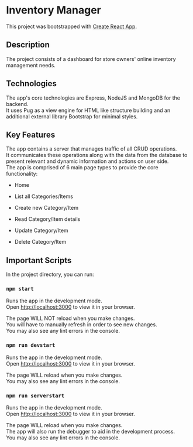 # Inventory Manager

This project was bootstrapped with [Create React App](https://github.com/facebook/create-react-app).

## Description

The project consists of a dashboard for store owners' online inventory management needs.

## Technologies

The app's core technologies are Express, NodeJS and MongoDB for the backend.\
It uses Pug as a view engine for HTML like structure building and an additional external library Bootstrap for minimal styles.

## Key Features

The app contains a server that manages traffic of all CRUD operations.\
It communicates these operations along with the data from the database to present relevant and dynamic information and actions on user side.\
The app is comprised of 6 main page types to provide the core functionality:

- Home
- List all Categories/Items

- Create new Category/Item
- Read Category/Item details
- Update Category/Item
- Delete Category/Item

## Important Scripts

In the project directory, you can run:

### `npm start`

Runs the app in the development mode.\
Open [http://localhost:3000](http://localhost:3000) to view it in your browser.

The page WILL NOT reload when you make changes.\
You will have to manually refresh in order to see new changes.\
You may also see any lint errors in the console.

### `npm run devstart`

Runs the app in the development mode.\
Open [http://localhost:3000](http://localhost:3000) to view it in your browser.

The page WILL reload when you make changes.\
You may also see any lint errors in the console.

### `npm run serverstart`

Runs the app in the development mode.\
Open [http://localhost:3000](http://localhost:3000) to view it in your browser.

The page WILL reload when you make changes.\
The app will also run the debugger to aid in the development process.\
You may also see any lint errors in the console.
